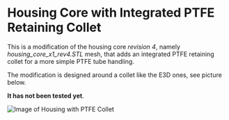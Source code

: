 # Housing Core with Integrated PTFE Retaining Collet

This is a modification of the housing core *revision 4*, namely *housing_core_x1_rev4.STL* mesh, that adds an integrated PTFE retaining collet for a more simple PTFE tube handling.

The modification is designed around a collet like the E3D ones, see picture below.

**It has not been tested yet**.

![Image of Housing with PTFE Collet](https://github.com/szaghi/Sherpa_Mini-Extruder/blob/master/User_Mods/Housing_Core_with_Integrated_PTFE_Retaining_Collet/images/housing_with_collet_view.png?raw=true)

